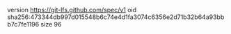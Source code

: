 version https://git-lfs.github.com/spec/v1
oid sha256:473344db997d015548b6c74e4d1fa3074c6356e2d71b32b64a93bbb7c7fe1196
size 96
